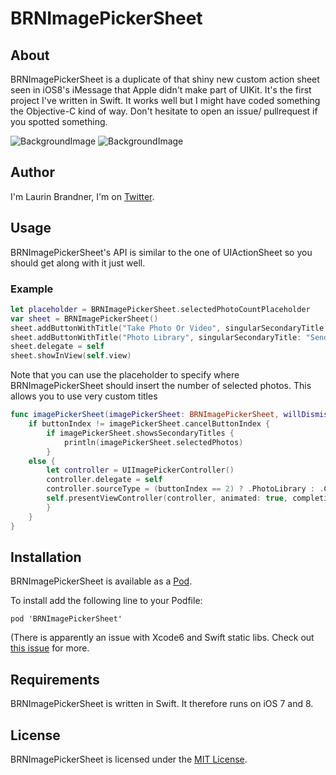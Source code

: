 # BRNImagePickerSheet

## About
BRNImagePickerSheet is a duplicate of that shiny new custom action sheet seen in iOS8's iMessage that Apple didn't make part of UIKit. It's the first project I've written in Swift. It works well but I might have coded something the Objective-C kind of way. Don't hesitate to open an issue/ pullrequest if you spotted something.

![BackgroundImage](https://raw.github.com/larcus94/BRNImagePickerSheet/master/Screenshots/BRNImagePickerSheet-about.png) 
![BackgroundImage](https://raw.github.com/larcus94/BRNImagePickerSheet/master/Screenshots/BRNImagePickerSheet-about-selected.png)

## Author
I'm Laurin Brandner, I'm on [Twitter](https://twitter.com/larcus94).

## Usage
BRNImagePickerSheet's API is similar to the one of UIActionSheet so you should get along with it just well.

### Example

```swift
let placeholder = BRNImagePickerSheet.selectedPhotoCountPlaceholder
var sheet = BRNImagePickerSheet()
sheet.addButtonWithTitle("Take Photo Or Video", singularSecondaryTitle: "Add Comment", pluralSecondaryTitle: nil)
sheet.addButtonWithTitle("Photo Library", singularSecondaryTitle: "Send \(placeholder) Photo", pluralSecondaryTitle: "Send \(placeholder) Photos")
sheet.delegate = self
sheet.showInView(self.view)
```

Note that you can use the placeholder to specify where BRNImagePickerSheet should insert the number of selected photos. This allows you to use very custom titles

```swift
func imagePickerSheet(imagePickerSheet: BRNImagePickerSheet, willDismissWithButtonIndex buttonIndex: Int) {
    if buttonIndex != imagePickerSheet.cancelButtonIndex {
        if imagePickerSheet.showsSecondaryTitles {
            println(imagePickerSheet.selectedPhotos)
        }
    else {
        let controller = UIImagePickerController()
        controller.delegate = self
        controller.sourceType = (buttonIndex == 2) ? .PhotoLibrary : .Camera
        self.presentViewController(controller, animated: true, completion: nil)
        }
    }
}
```

## Installation

BRNImagePickerSheet is available as a [Pod](http://cocoapods.org).

To install add the following line to your Podfile:

    pod 'BRNImagePickerSheet'

(There is apparently an issue with Xcode6 and Swift static libs. Check out [this issue](https://github.com/CocoaPods/CocoaPods/issues/2226) for more. 

## Requirements
BRNImagePickerSheet is written in Swift. It therefore runs on iOS 7 and 8.

## License
BRNImagePickerSheet is licensed under the [MIT License](http://opensource.org/licenses/mit-license.php). 